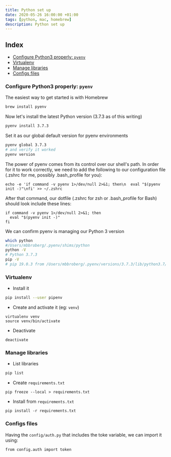 ```yaml
---
title: Python set up
date: 2020-05-26 16:00:00 +01:00
tags: [python, mac, homebrew]
description: Python set up
---
```


## Index
- [Configure Python3 properly: `pyenv`](#configure-python3-properly---pyenv-)
- [Virtualenv](#virtualenv)
- [Manage libraries](#manage-libraries)
- [Configs files](#configs-files)

### Configure Python3 properly: `pyenv`

The easiest way to get started is with Homebrew
```bash
brew install pyenv
```

Now let's install the latest Python version (3.7.3 as of this writing)
```bash
pyenv install 3.7.3
```

Set it as our global default version for pyenv environments
```bash
pyenv global 3.7.3
# and verify it worked
pyenv version
```

The power of pyenv comes from its control over our shell's path. In order for it to work correctly, we need to add the following to our configuration file (.zshrc for me, possibly .bash_profile for you):
```
echo -e 'if command -v pyenv 1>/dev/null 2>&1; then\n  eval "$(pyenv init -)"\nfi' >> ~/.zshrc
```

After that command, our dotfile (.zshrc for zsh or .bash_profile for Bash) should look include these lines:

```
if command -v pyenv 1>/dev/null 2>&1; then
  eval "$(pyenv init -)"
fi
```

We can confirm pyenv is managing our Python 3 version
```bash
which python
#/Users/mbbroberg/.pyenv/shims/python
python -V
# Python 3.7.3
pip -V
# pip 19.0.3 from /Users/mbbroberg/.pyenv/versions/3.7.3/lib/python3.7/site-packages/pip (python 3.7)
```

### Virtualenv
- Install it
```bash
pip install --user pipenv
```

- Create and activate it (eg: `venv`)
```
virtualenv venv
source venv/bin/activate 
```

- Deactivate
```
deactivate
```

### Manage libraries

- List libraries
```bash
pip list
```

- Create `requirements.txt`
```
pip freeze --local > requirements.txt 
```

- Install from `requirements.txt`
```
pip install -r requirements.txt
```

### Configs files

Having the `config/auth.py` that includes the toke variable, we can import it using:
```
from config.auth import token
```

